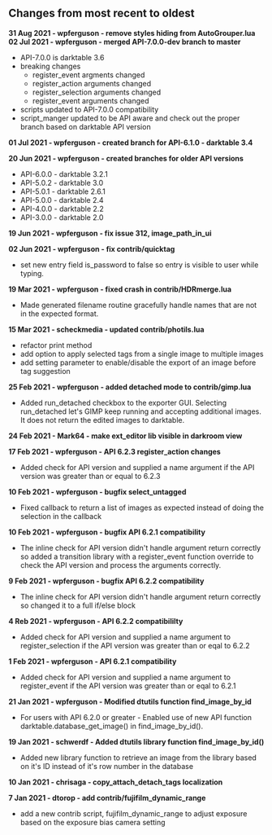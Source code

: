 ## Changes from most recent to oldest
**31 Aug 2021 - wpferguson - remove styles hiding from AutoGrouper.lua**
**02 Jul 2021 - wpferguson - merged API-7.0.0-dev branch to master**
* API-7.0.0 is darktable 3.6
* breaking changes
  * register_event argments changed
  * register_action arguments changed
  * register_selection arguments changed
  * register_event arguments changed
* scripts updated to API-7.0.0 compatibility
* script_manger updated to be API aware and check out the proper branch
  based on darktable API version

**01 Jul 2021 - wpferguson - created branch for API-6.1.0 - darktable 3.4**

**20 Jun 2021 - wpferguson - created branches for older API versions**
* API-6.0.0 - darktable 3.2.1
* API-5.0.2 - darktable 3.0
* API-5.0.1 - darktable 2.6.1
* API-5.0.0 - darktable 2.4
* API-4.0.0 - darktable 2.2
* API-3.0.0 - darktable 2.0

**19 Jun 2021 - wpferguson - fix issue 312, image_path_in_ui**

**02 Jun 2021 - wpferguson - fix contrib/quicktag**
* set new entry field is_password to false so entry
is visible to user while typing.

**19 Mar 2021 - wpferguson - fixed crash in contrib/HDRmerge.lua**
* Made generated filename routine gracefully handle names that
are not in the expected format.

**15 Mar 2021 - scheckmedia - updated contrib/photils.lua**
* refactor print method
* add option to apply selected tags from a single image to multiple images
* add setting parameter to enable/disable the export of an image before tag suggestion

**25 Feb 2021 - wpferguson - added detached mode to contrib/gimp.lua**

* Added run_detached checkbox to the exporter GUI.  Selecting run_detached
let's GIMP keep running and accepting additional images.  It does not return
the edited images to darktable.

**24 Feb 2021 - Mark64 - make ext_editor lib visible in darkroom view**

**17 Feb 2021 - wpferguson - API 6.2.3 register_action changes**

* Added check for API version and supplied a name argument if the 
API version was greater than or equal to 6.2.3 

**10 Feb 2021 - wpferguson - bugfix select_untagged**

* Fixed callback to return a list of images as expected instead of
doing the selection in the callback

**10 Feb 2021 - wpferguson - bugfix API 6.2.1 compatibility**

* The inline check for API version didn't handle argument return
correctly so added a transition library with a register_event function
override to check the API version and process the arguments correctly.

**9 Feb 2021 - wpferguson - bugfix API 6.2.2 compatibility**

* The inline check for API version didn't handle argument return
correctly so changed it to a full if/else block 

**4 Reb 2021 - wpferguson - API 6.2.2 compatibililty**

* Added check for API version and supplied a name argument to register_selection
if the API version was greater than or eqal to 6.2.2 

**1 Feb 2021 - wpferguson - API 6.2.1 compatibility**

* Added check for API version and supplied a name argument to register_event
if the API version was greater than or eqal to 6.2.1 

**21 Jan 2021 - wpferguson - Modified dtutils function find_image_by_id**

* For users with API 6.2.0 or greater - Enabled use of new API function
darktable.database_get_image() in find_image_by_id().

**19 Jan 2021 - schwerdf - Added dtutils library function find_image_by_id()**

* Added new library function to retrieve an image from the library based on it's ID instead
of it's row number in the database 

**10 Jan 2021 - chrisaga - copy_attach_detach_tags localization**

**7 Jan 2021 - dtorop - add contrib/fujifilm_dynamic_range**

* add a new contrib script, fujifilm_dynamic_range to adjust exposure
based on the exposure bias camera setting
